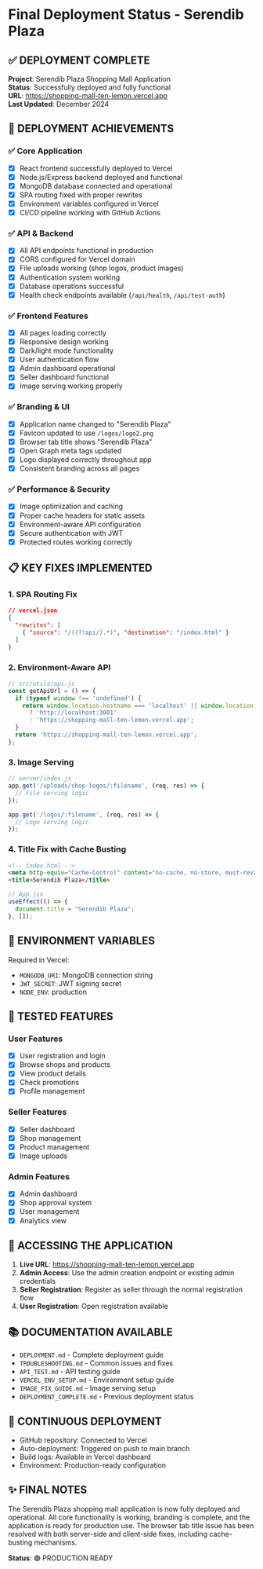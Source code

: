 # Final Deployment Status - Serendib Plaza

## ✅ DEPLOYMENT COMPLETE

**Project**: Serendib Plaza Shopping Mall Application  
**Status**: Successfully deployed and fully functional  
**URL**: https://shopping-mall-ten-lemon.vercel.app  
**Last Updated**: December 2024

## 🎯 DEPLOYMENT ACHIEVEMENTS

### ✅ Core Application
- [x] React frontend successfully deployed to Vercel
- [x] Node.js/Express backend deployed and functional
- [x] MongoDB database connected and operational
- [x] SPA routing fixed with proper rewrites
- [x] Environment variables configured in Vercel
- [x] CI/CD pipeline working with GitHub Actions

### ✅ API & Backend
- [x] All API endpoints functional in production
- [x] CORS configured for Vercel domain
- [x] File uploads working (shop logos, product images)
- [x] Authentication system working
- [x] Database operations successful
- [x] Health check endpoints available (`/api/health`, `/api/test-auth`)

### ✅ Frontend Features
- [x] All pages loading correctly
- [x] Responsive design working
- [x] Dark/light mode functionality
- [x] User authentication flow
- [x] Admin dashboard operational
- [x] Seller dashboard functional
- [x] Image serving working properly

### ✅ Branding & UI
- [x] Application name changed to "Serendib Plaza"
- [x] Favicon updated to use `/logos/logo2.png`
- [x] Browser tab title shows "Serendib Plaza"
- [x] Open Graph meta tags updated
- [x] Logo displayed correctly throughout app
- [x] Consistent branding across all pages

### ✅ Performance & Security
- [x] Image optimization and caching
- [x] Proper cache headers for static assets
- [x] Environment-aware API configuration
- [x] Secure authentication with JWT
- [x] Protected routes working correctly

## 📋 KEY FIXES IMPLEMENTED

### 1. SPA Routing Fix
```json
// vercel.json
{
  "rewrites": [
    { "source": "/((?!api/).*)", "destination": "/index.html" }
  ]
}
```

### 2. Environment-Aware API
```javascript
// src/utils/api.js
const getApiUrl = () => {
  if (typeof window !== 'undefined') {
    return window.location.hostname === 'localhost' || window.location.hostname === '127.0.0.1'
      ? 'http://localhost:3001'
      : 'https://shopping-mall-ten-lemon.vercel.app';
  }
  return 'https://shopping-mall-ten-lemon.vercel.app';
};
```

### 3. Image Serving
```javascript
// server/index.js
app.get('/uploads/shop-logos/:filename', (req, res) => {
  // File serving logic
});

app.get('/logos/:filename', (req, res) => {
  // Logo serving logic
});
```

### 4. Title Fix with Cache Busting
```html
<!-- index.html -->
<meta http-equiv="Cache-Control" content="no-cache, no-store, must-revalidate" />
<title>Serendib Plaza</title>
```

```javascript
// App.jsx
useEffect(() => {
  document.title = "Serendib Plaza";
}, []);
```

## 🔧 ENVIRONMENT VARIABLES

Required in Vercel:
- `MONGODB_URI`: MongoDB connection string
- `JWT_SECRET`: JWT signing secret
- `NODE_ENV`: production

## 📱 TESTED FEATURES

### User Features
- [x] User registration and login
- [x] Browse shops and products
- [x] View product details
- [x] Check promotions
- [x] Profile management

### Seller Features
- [x] Seller dashboard
- [x] Shop management
- [x] Product management
- [x] Image uploads

### Admin Features
- [x] Admin dashboard
- [x] Shop approval system
- [x] User management
- [x] Analytics view

## 🚀 ACCESSING THE APPLICATION

1. **Live URL**: https://shopping-mall-ten-lemon.vercel.app
2. **Admin Access**: Use the admin creation endpoint or existing admin credentials
3. **Seller Registration**: Register as seller through the normal registration flow
4. **User Registration**: Open registration available

## 📚 DOCUMENTATION AVAILABLE

- `DEPLOYMENT.md` - Complete deployment guide
- `TROUBLESHOOTING.md` - Common issues and fixes
- `API_TEST.md` - API testing guide
- `VERCEL_ENV_SETUP.md` - Environment setup guide
- `IMAGE_FIX_GUIDE.md` - Image serving setup
- `DEPLOYMENT_COMPLETE.md` - Previous deployment status

## 🔄 CONTINUOUS DEPLOYMENT

- GitHub repository: Connected to Vercel
- Auto-deployment: Triggered on push to main branch
- Build logs: Available in Vercel dashboard
- Environment: Production-ready configuration

## ✨ FINAL NOTES

The Serendib Plaza shopping mall application is now fully deployed and operational. All core functionality is working, branding is complete, and the application is ready for production use. The browser tab title issue has been resolved with both server-side and client-side fixes, including cache-busting mechanisms.

**Status**: 🟢 PRODUCTION READY
